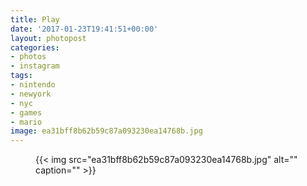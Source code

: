 ```yaml
---
title: Play
date: '2017-01-23T19:41:51+00:00'
layout: photopost
categories:
- photos
- instagram
tags:
- nintendo
- newyork
- nyc
- games
- mario
image: ea31bff8b62b59c87a093230ea14768b.jpg
---
```


<figure class="photo photo--square">
  {{< img src="ea31bff8b62b59c87a093230ea14768b.jpg" alt="" caption="" >}}

</figure>




